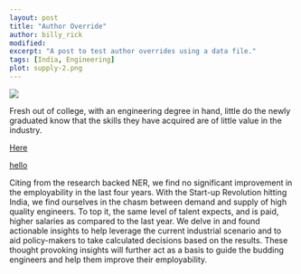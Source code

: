 ```yaml
---
layout: post
title: "Author Override"
author: billy_rick
modified:
excerpt: "A post to test author overrides using a data file."
tags: [India, Engineering]
plot: supply-2.png
---
```


<img src='{{site.url}}/images/supply-1.png'>

Fresh out of college, with an engineering degree in hand, little do the newly graduated know that 
the skills they have acquired are of little value in the industry.

<a href="http://google.com">Here</a>

[hello](http://google.com)

Citing from the research backed NER, we find no significant improvement in the employability in the last four years. With the Start-up Revolution hitting India, we find ourselves in the chasm between
demand and supply of high quality engineers. To top it, the same level of talent expects, and is paid, higher salaries as compared to the last year. We delve in and found actionable insights to help leverage the current industrial scenario and to aid policy-makers to take calculated decisions based on the results. These thought provoking insights will further act as a basis to guide the budding engineers and help them improve their employability.